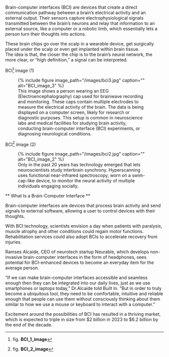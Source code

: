 Brain-computer interfaces (BCI) are devices that create a direct communication pathway between a brain’s electrical activity and an external output.
Their sensors capture electrophysiological signals transmitted between the brain’s neurons and relay that information to an external source, like a computer or a robotic limb, which essentially lets a person turn their thoughts into actions.

These brain chips go over the scalp in a wearable device, get surgically placed under the scalp or even get implanted within brain tissue.  
The idea is that, the closer the chip is to the brain’s neural network, the more clear, or “high definition,” a signal can be interpreted.  

BCI[^1] image (1)
<figure id="fig:BCI3">
{% include figure image_path="/images/bci3.jpg" caption="" alt="BCI_image_3" %}
<figcaption>
This image shows a person wearing an EEG (Electroencephalography) cap used for brainwave recording and monitoring.  
These caps contain multiple electrodes to measure the electrical activity of the brain.  
The data is being displayed on a computer screen, likely for research or diagnostic purposes.  
This setup is common in neuroscience labs and medical facilities for studying brain activity,  
conducting brain-computer interface (BCI) experiments, or diagnosing neurological conditions.
</figcaption>
</figure>

BCI[^2] image (2)
<figure id="fig:BCI2">
{% include figure image_path="/images/bci2.jpg" caption="" alt="BCI_image_2" %}
<figcaption>
Only in the past 20 years has technology emerged that lets neuroscientists study interbrain synchrony.  
Hyperscanning uses functional near-infrared spectroscopy, worn on a swim-cap-like device,  
to monitor the neural activity of multiple individuals engaging socially.
</figcaption>
</figure>

** What Is a Brain-Computer Interface **

Brain-computer interfaces are devices that process brain activity and send signals to external software, allowing a user to control devices with their thoughts.

With BCI technology, scientists envision a day when patients with paralysis, muscle atrophy and other conditions could regain motor functions.  
Rehabilitation services could also adopt BCIs to accelerate recovery from injuries.

Ramses Alcaide, CEO of neurotech startup Neurable, which develops non-invasive brain-computer interfaces in the form of headphones, sees potential for BCI-enhanced devices to become an everyday item for the average person.

“If we can make brain-computer interfaces accessible and seamless enough then they can be integrated into our daily lives, just as we use smartphones or laptops today,” Dr.Alcaide told Built In. “But in order to truly become a ubiquitous tool, they need to be comfortable, intuitive and reliable enough that people can use them without consciously thinking about them similar to how we use a mouse or keyboard to interact with a computer.”

Excitement around the possibilities of BCI has resulted in a thriving market, which is expected to triple in size from $2 billion in 2023 to $6.2 billion by the end of the decade.

[^1]: fig. **BCI_1_image**

[^2]: fig. **BCI_2_image**

